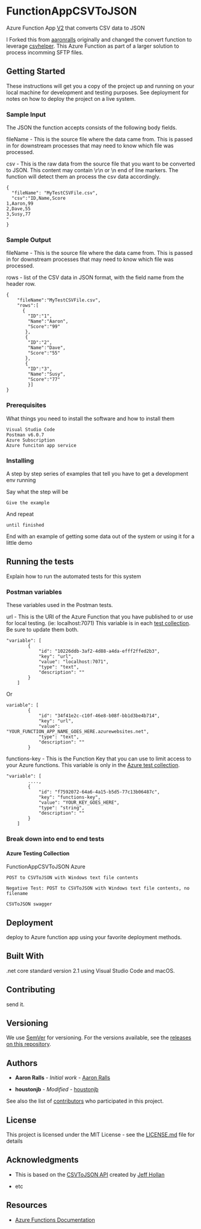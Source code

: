 # FunctionAppCSVToJSON

Azure Function App [V2](https://docs.microsoft.com/en-us/azure/azure-functions/functions-versions) that converts CSV data to JSON

I Forked this from [aaronralls](https://github.com/aaronralls/FunctionAppCSVToJSON) originally and changed the convert function to leverage [csvhelper](https://joshclose.github.io/CsvHelper/). This Azure Function as part of a larger solution to process incomming SFTP files.

## Getting Started

These instructions will get you a copy of the project up and running on your local machine for development and testing purposes. See deployment for notes on how to deploy the project on a live system.

### Sample Input

The JSON the function accepts consists of the following body fields.

fileName - This is the source file where the data came from. This is passed in for downstream processes that may need to know which file was processed.

csv - This is the raw data from the source file that you want to be converted to JSON. This content may contain \r\n or \n end of line markers. The function will detect them an process the csv data accordingly.

```
{
  "fileName": "MyTestCSVFile.csv",
  "csv":"ID,Name,Score
1,Aaron,99
2,Dave,55
3,Susy,77
"
}
```

### Sample Output

fileName - This is the source file where the data came from. This is passed in for downstream processes that may need to know which file was processed.

rows - list of the CSV data in JSON format, with the field name from the header row.

```
{
    "fileName":"MyTestCSVFile.csv",
    "rows":[
      {
        "ID":"1",
        "Name":"Aaron",
        "Score":"99"
       },
       {
        "ID":"2",
        "Name":"Dave",
        "Score":"55"
       },
       {
        "ID":"3",
        "Name":"Susy",
        "Score":"77"
        }]
}

```
### Prerequisites

What things you need to install the software and how to install them

```
Visual Studio Code
Postman v6.0.7
Azure Subscription
Azure funciton app service
```

### Installing

A step by step series of examples that tell you have to get a development env running

Say what the step will be

```
Give the example
```

And repeat

```
until finished
```

End with an example of getting some data out of the system or using it for a little demo

## Running the tests

Explain how to run the automated tests for this system

### Postman variables

These variables used in the Postman tests.

url - This is the URI of the Azure Function that you have published to or use for local testing. (ie: localhost:7071)
This variable is in each [test collection](https://github.com/houstonjb/FunctionAppCSVToJSON/Postman%20Tests). Be sure to update them both.

```
"variable": [
		{
			"id": "10226ddb-3af2-4d88-a4da-efff2ffed2b3",
			"key": "url",
			"value": "localhost:7071",
			"type": "text",
			"description": ""
		}
	]
```
Or
```
variable": [
		{
			"id": "34f41e2c-c10f-46e8-b08f-bb1d3be4b714",
			"key": "url",
			"value": "YOUR_FUNCTION_APP_NAME_GOES_HERE.azurewebsites.net",
			"type": "text",
			"description": ""
		}
```

functions-key - This is the Function Key that you can use to limit access to your Azure functions.
This variable is only in the [Azure test collection](https://github.com/houstonjb/FunctionAppCSVToJSON/Postman%20Tests/FunctionAppCSVToJSON%20Azure.postman_collection.json).

```
"variable": [
		....,
		{
			"id": "f7592072-64a6-4a15-b5d5-77c13b06487c",
			"key": "functions-key",
			"value": "YOUR_KEY_GOES_HERE",
			"type": "string",
			"description": ""
		}
	]
```

### Break down into end to end tests



#### Azure Testing Collection

FunctionAppCSVToJSON Azure

```
POST to CSVToJSON with Windows text file contents

Negative Test: POST to CSVToJSON with Windows text file contents, no filename

CSVToJSON swagger
```

## Deployment

deploy to Azure function app using your favorite deployment methods.

## Built With

.net core standard version 2.1 using Visual Studio Code and macOS. 

## Contributing

send it.

## Versioning

We use [SemVer](http://semver.org/) for versioning. For the versions available, see the [releases on this repository](https://github.com/houstonjb/FunctionAppCSVToJSON/releases). 

## Authors

* **Aaron Ralls** - *Initial work* - [Aaron Ralls](https://github.com/AaronRalls)

* **houstonjb** - *Modified* - [houstonjb](https://github.com/houstonjb)

See also the list of [contributors](https://github.com/houstonjb/FunctionAppCSVToJSON/contributors) who participated in this project.

## License

This project is licensed under the MIT License - see the [LICENSE.md](LICENSE) file for details

## Acknowledgments

* This is based on the [CSVToJSON API](https://github.com/jeffhollan/CSVtoJSON) created by [Jeff Hollan](https://github.com/jeffhollan)

* etc

## Resources ##

- [Azure Functions Documentation](https://docs.microsoft.com/en-us/azure/azure-functions/)
